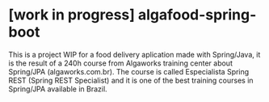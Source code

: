 # [work in progress] algafood-spring-boot

This is a project WIP for a food delivery aplication made with Spring/Java, it is the result of a 240h course from Algaworks training center about Spring/JPA (algaworks.com.br). The course is called Especialista Spring REST (Spring REST Specialist) and it is one of the best training courses in Spring/JPA available in Brazil.
